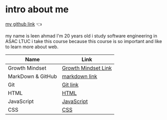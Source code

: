 # intro about me 

[my github link](https://github.com/leenahmad) 👈

my name is leen ahmad I'm 20 years old 
i study software engineering in ASAC LTUC
i take this course because this course is so important and like to learn more about web. 


Name | Link
------------ | -------------
Growth Mindset | [Growth Mindset Link](https://leenahmad.github.io/reading-notes/)
MarkDown & GitHub | [markdown link](https://leenahmad.github.io/reading-notes/read01)
Git | [Git link](https://leenahmad.github.io/reading-notes/Read02)
HTML | [HTML](https://leenahmad.github.io/reading-notes/read03)
JavaScript | [JavaScript](https://leenahmad.github.io/reading-notes/read04)
CSS | [CSS]()

